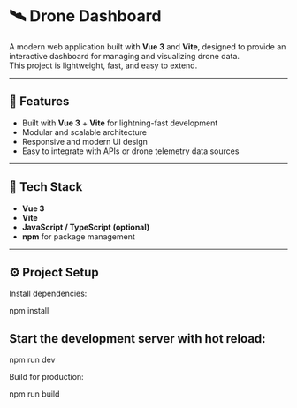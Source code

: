 # 🛰️ Drone Dashboard

A modern web application built with **Vue 3** and **Vite**, designed to provide an interactive dashboard for managing and visualizing drone data.  
This project is lightweight, fast, and easy to extend.

---

## 🚀 Features
- Built with **Vue 3** + **Vite** for lightning-fast development  
- Modular and scalable architecture  
- Responsive and modern UI design  
- Easy to integrate with APIs or drone telemetry data sources  

---

## 🧩 Tech Stack
- **Vue 3**
- **Vite**
- **JavaScript / TypeScript (optional)**
- **npm** for package management

---

## ⚙️ Project Setup

Install dependencies:

npm install

## Start the development server with hot reload:

npm run dev


Build for production:

npm run build
